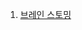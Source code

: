 1. [브레인 스토밍](https://github.com/NCookies/imad-server/wiki/1.-%EB%B8%8C%EB%A0%88%EC%9D%B8-%EC%8A%A4%ED%86%A0%EB%B0%8D)